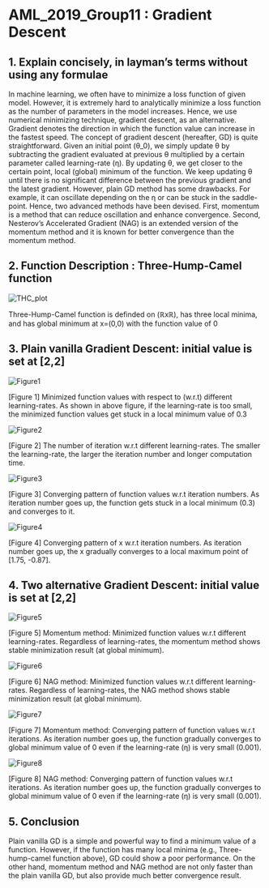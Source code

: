 # AML_2019_Group11 : Gradient Descent

## 1. Explain concisely, in layman’s terms without using any formulae

In machine learning, we often have to minimize a loss function of given model. However, it is extremely hard to analytically minimize a loss function as the number of parameters in the model increases. Hence, we use numerical minimizing technique, gradient descent, as an alternative. Gradient denotes the direction  in which the function value can increase in the fastest speed. The concept of gradient descent (hereafter, GD) is quite straightforward. Given an initial point (θ_0), we simply update θ by subtracting the gradient evaluated at previous θ multiplied by a certain parameter called learning-rate (η). By updating θ, we get closer to the certain point, local (global) minimum of the function. We keep updating θ until there is no significant difference between the previous gradient and the latest gradient. However, plain GD method has some drawbacks. For example, it can oscillate depending on the η or can be stuck in the saddle-point. Hence, two advanced methods have been devised. First, momentum is a method that can reduce oscillation and enhance convergence. Second, Nesterov’s Accelerated Gradient (NAG) is an extended version of the momentum method and it is known for better convergence than the momentum method.

## 2. Function Description : Three-Hump-Camel function

![THC_plot](https://user-images.githubusercontent.com/52567223/60716640-dbab1f80-9f17-11e9-95d8-78ada3cdb5c8.png)

Three-Hump-Camel function is definded on (ℝxℝ), has three local minima, and has global minimum at x=(0,0) with the function value of 0

## 3. Plain vanilla Gradient Descent: initial value is set at [2,2]

![Figure1](https://user-images.githubusercontent.com/52567223/60723143-cd1a3380-9f2a-11e9-8709-74b28a98cbe5.png)

[Figure 1] Minimized function values with respect to (w.r.t) different learning-rates. As shown in above figure, if the learning-rate is too small, the minimized function values get stuck in a local minimum value of 0.3

![Figure2](https://user-images.githubusercontent.com/52567223/60723144-cd1a3380-9f2a-11e9-8147-0d6ffb8818eb.png)

[Figure 2] The number of iteration w.r.t different learning-rates. The smaller the learning-rate, the larger the iteration number and longer computation time.

![Figure3](https://user-images.githubusercontent.com/52567223/60723145-cd1a3380-9f2a-11e9-95d5-475213322315.png)

[Figure 3] Converging pattern of function values w.r.t iteration numbers. As iteration number goes up, the function gets stuck in a local minimum (0.3) and converges to it.	

![Figure4](https://user-images.githubusercontent.com/52567223/60723146-cd1a3380-9f2a-11e9-9e90-054149792e8c.png)

[Figure 4] Converging pattern of x w.r.t iteration numbers. As iteration number goes up, the x gradually converges to a local maximum point of [1.75, -0.87].

## 4. Two alternative Gradient Descent: initial value is set at [2,2]

![Figure5](https://user-images.githubusercontent.com/52567223/60723147-cdb2ca00-9f2a-11e9-8f57-f83bf3f3a469.png)

[Figure 5] Momentum method: Minimized function values w.r.t different learning-rates. Regardless of learning-rates, the momentum method shows stable minimization result (at global minimum).

![Figure6](https://user-images.githubusercontent.com/52567223/60723148-cdb2ca00-9f2a-11e9-9278-2d1e4bca840b.png)

[Figure 6] NAG method: Minimized function values w.r.t different learning-rates. Regardless of learning-rates, the NAG method shows stable minimization result (at global minimum).

![Figure7](https://user-images.githubusercontent.com/52567223/60723149-cdb2ca00-9f2a-11e9-97cb-9c614d756db9.png)

[Figure 7] Momentum method: Converging pattern of function values w.r.t iterations. As iteration number goes up, the function gradually converges to global minimum value of 0 even if the learning-rate (η) is very small (0.001).

![Figure8](https://user-images.githubusercontent.com/52567223/60723151-ce4b6080-9f2a-11e9-875f-083f39f665df.png)

[Figure 8] NAG method: Converging pattern of function values w.r.t iterations. As iteration number goes up, the function gradually converges to global minimum value of 0 even if the learning-rate (η) is very small (0.001).


## 5. Conclusion

Plain vanilla GD is a simple and powerful way to find a minimum value of a function. However, if the function has many local minima (e.g., Three-hump-camel function above), GD could show a poor performance. On the other hand, momentum method and NAG method are not only faster than the plain vanilla GD, but also provide much better convergence result.
